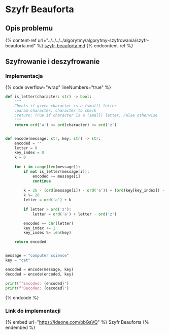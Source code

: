 # Szyfr Beauforta

## Opis problemu

{% content-ref url="../../../../algorytmy/algorytmy-szyfrowania/szyfr-beauforta.md" %}
[szyfr-beauforta.md](../../../../algorytmy/algorytmy-szyfrowania/szyfr-beauforta.md)
{% endcontent-ref %}

## Szyfrowanie i deszyfrowanie

### Implementacja

{% code overflow="wrap" lineNumbers="true" %}
```python
def is_letter(character: str) -> bool:
    """
    Checks if given character is a (small) letter
    :param character: character to check
    :return: True if character is a (small) letter, False otherwise
    """
    return ord('a') <= ord(character) <= ord('z')


def encode(message: str, key: str) -> str:
    encoded = ""
    letter = 0
    key_index = 0
    k = 0
    
    for i in range(len(message)):
        if not is_letter(message[i]):
            encoded += message[i]
            continue
            
        k = 26 - (ord(message[i]) - ord('a')) + (ord(key[key_index]) - ord('a'))
        k %= 26
        letter = ord('a') + k
        
        if letter > ord('z'):
            letter = ord('a') + letter - ord('z')

        encoded += chr(letter)
        key_index += 1
        key_index %= len(key)

    return encoded


message = "computer science"
key = "cat"

encoded = encode(message, key)
decoded = encode(encoded, key)

print(f"Encoded: {encoded}")
print(f"Decoded: {decoded}")
```
{% endcode %}

### Link do implementacji

{% embed url="https://ideone.com/bbGaVQ" %}
Szyfr Beauforta
{% endembed %}
